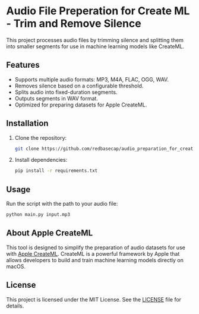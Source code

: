 # Audio File Preperation for Create ML - Trim and Remove Silence

This project processes audio files by trimming silence and splitting them into smaller segments for use in machine learning models like CreateML.

## Features
- Supports multiple audio formats: MP3, M4A, FLAC, OGG, WAV.
- Removes silence based on a configurable threshold.
- Splits audio into fixed-duration segments.
- Outputs segments in WAV format.
- Optimized for preparing datasets for Apple CreateML.

## Installation
1. Clone the repository:
   ```bash
   git clone https://github.com/redbasecap/audio_preparation_for_create_ml_apple.git
   ```
2. Install dependencies:
   ```bash
   pip install -r requirements.txt
   ```

## Usage
Run the script with the path to your audio file:
```bash
python main.py input.mp3
```

## About Apple CreateML
This tool is designed to simplify the preparation of audio datasets for use with [Apple CreateML](https://developer.apple.com/machine-learning/create-ml/). CreateML is a powerful framework by Apple that allows developers to build and train machine learning models directly on macOS.

## License
This project is licensed under the MIT License. See the [LICENSE](LICENSE) file for details.
